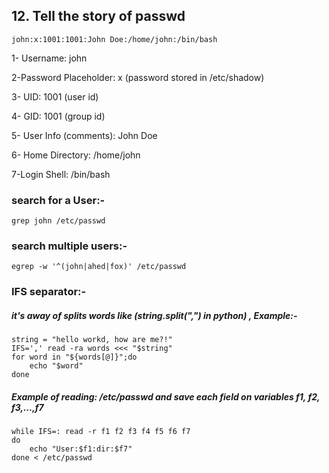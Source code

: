 ##  12. Tell the story of passwd 

    john:x:1001:1001:John Doe:/home/john:/bin/bash
    
1- Username: john

2-Password Placeholder: x (password stored in /etc/shadow)

3- UID: 1001 (user id)

4- GID: 1001 (group id)

5- User Info (comments): John Doe 

6- Home Directory: /home/john

7-Login Shell: /bin/bash

### search for a User:-

    grep john /etc/passwd

### search multiple users:-

    egrep -w '^(john|ahed|fox)' /etc/passwd

### IFS separator:-

##### it's away of splits words like (string.split(",") in python) , Example:-

    string = "hello workd, how are me?!"
    IFS=',' read -ra words <<< "$string"
    for word in "${words[@]}";do
        echo "$word"
    done

##### Example of reading: /etc/passwd and save each field on variables f1, f2, f3,...,f7

    while IFS=: read -r f1 f2 f3 f4 f5 f6 f7
    do
        echo "User:$f1:dir:$f7"
    done < /etc/passwd
